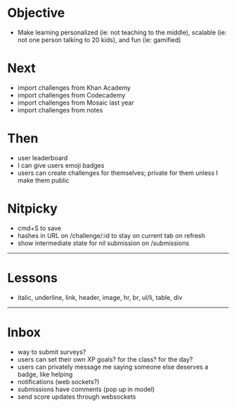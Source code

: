 # Objective

* Make learning personalized (ie: not teaching to the middle), scalable (ie: not one person talking to 20 kids), and fun (ie: gamified)

# Next

* import challenges from Khan Academy
* import challenges from Codecademy
* import challenges from Mosaic last year
* import challenges from notes

# Then

* user leaderboard
* I can give users emoji badges
* users can create challenges for themselves; private for them unless I make them public

# Nitpicky

* cmd+S to save
* hashes in URL on /challenge/:id to stay on current tab on refresh
* show intermediate state for nil submission on /submissions

---

# Lessons

* italic, underline, link, header, image, hr, br, ul/li, table, div

---

# Inbox

* way to submit surveys?
* users can set their own XP goals? for the class? for the day?
* users can privately message me saying someone else deserves a badge, like helping
* notifications (web sockets?)
* submissions have comments (pop up in model)
* send score updates through websockets
